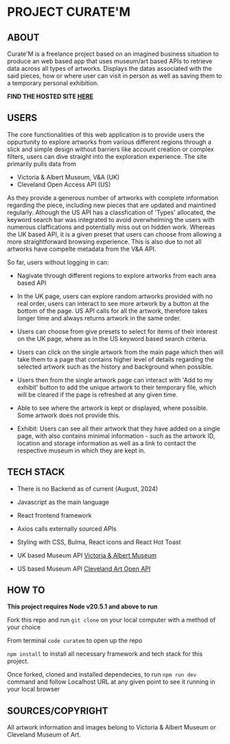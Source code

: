 # PROJECT CURATE'M

## ABOUT 
Curate'M is a freelance project based on an imagined business situation to produce an web based app that uses museum/art based APIs to retrieve data across all types of artworks. Displays the datas associated with the said pieces, how or where user can visit in person as well as saving them to a temporary personal exhibition. 

**FIND THE HOSTED SITE [HERE](https://curatem.netlify.app/)**

## USERS

The core functionalities of this web application is to provide users the oppurtunity to explore artworks from various different regions through a slick and simple design without barriers like account creation or complex filters, users can dive straight into the exploration experience. The site primarily pulls data from 
- Victoria & Albert Museum, V&A (UK)
- Cleveland Open Access API (US) 

As they provide a generous number of artworks with complete information regarding the piece, including new pieces that are updated and maintined regularly. Athough the US API has a classfication of 'Types' allocated, the keyword search bar was integrated to avoid overwhelming the users with numerous claffications and potentially miss out on hidden work. Whereas the UK based API, it is a given preset that users can choose from allowing a more straightforward browsing experience. This is also due to not all artworks have compelte metadata from the V&A API. 

So far, users without logging in can: 

- Nagivate through different regions to explore artworks from each area based API 

- In the UK page, users can explore random artworks provided with no real order, users can interact to see more artwork by a button at the bottom of the page. US API calls for all the artwork, therefore takes longer time and always returns artwork in the same order.

- Users can choose from give presets to select for items of their interest on the UK page, where as in the US keyword based search criteria.

- Users can click on the single artwork from the main page which then will take them to a page that contains higher level of details regarding the selected artwork such as the history and background when possible.

- Users then from the single artwork page can interact with 'Add to my exhibit' button to add the unique artwork to their temporary file, which will be cleared if the page is refreshed at any given time.

- Able to see where the artwork is kept or displayed, where possible. Some artwork does not provide this.

- Exhibit: Users can see all their artwork that they have added on a single page, with also contains minimal information - such as the artwork ID, location and storage information as well as a link to contact the respective museum in which they are kept in.


## TECH STACK 

- There is no Backend as of current (August, 2024)

- Javascript as the main language

- React frontend framework

- Axios calls externally sourced APIs

- Styling with CSS, Bulma, React icons and React Hot Toast

- UK based Museum API [Victoria & Albert Museum](https://developers.vam.ac.uk/guide/v2/welcome.html) 

- US based Museum API [Cleveland Art Open API](https://openaccess-api.clevelandart.org)



## HOW TO 
**This project requires Node v20.5.1 and above to run**

Fork this repo and run ```git clone``` on your local computer with a method of your choice

From terminal ```code curatem``` to open up the repo

```npm install``` to install all necessary framework and tech stack for this project.



Once forked, cloned and installed dependecies, to run ```npm run dev``` command and follow Localhost URL at any given point to see it running in your local browser 
 

## SOURCES/COPYRIGHT
All artwork information and images belong to Victoria & Albert Museum or Cleveland Museum of Art.



